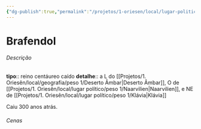 ```yaml
---
{"dg-publish":true,"permalink":"/projetos/1-oriesen/local/lugar-politico/peso-1/brafendol/"}
---
```



# Brafendol

###### Descrição
**tipo**:: reino centáureo caído
**detalhe**:: a L do [[Projetos/1. Oriesên/local/geografia/peso 1/Deserto Âmbar|Deserto Âmbar]], O de [[Projetos/1. Oriesên/local/lugar político/peso 1/Naarvilien|Naarvilien]], e NE de [[Projetos/1. Oriesên/local/lugar político/peso 1/Klávia|Klávia]]

Caiu 300 anos atrás.


###### Cenas

